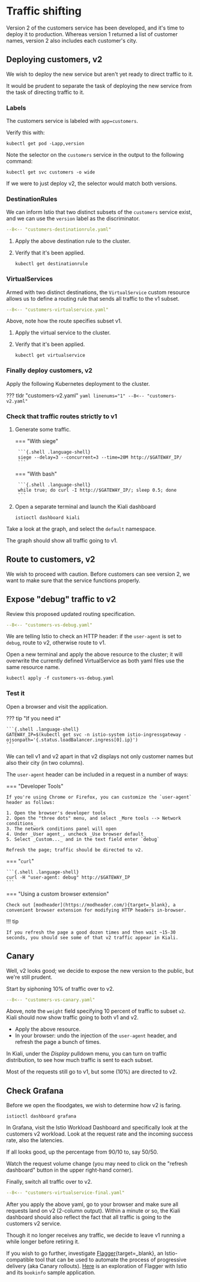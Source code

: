 # Traffic shifting

Version 2 of the customers service has been developed, and it's time to deploy it to production.
Whereas version 1 returned a list of customer names, version 2 also includes each customer's city.

## Deploying customers, v2

We wish to deploy the new service but aren't yet ready to direct traffic to it.

It would be prudent to separate the task of deploying the new service from the task of directing traffic to it.

### Labels

The customers service is labeled with `app=customers`.

Verify this with:

```{.shell .language-shell}
kubectl get pod -Lapp,version
```

Note the selector on the `customers` service in the output to the following command:

```{.shell .language-shell}
kubectl get svc customers -o wide
```

If we were to just deploy v2, the selector would match both versions.

### DestinationRules

We can inform Istio that two distinct subsets of the `customers` service exist, and we can use the `version` label as the discriminator.

```yaml linenums="1" title="customers-destinationrule.yaml"
--8<-- "customers-destinationrule.yaml"
```

1. Apply the above destination rule to the cluster.

1. Verify that it's been applied.

    ```{.shell .language-shell}
    kubectl get destinationrule
    ```

### VirtualServices

Armed with two distinct destinations, the `VirtualService` custom resource allows us to define a routing rule that sends all traffic to the v1 subset.

```yaml linenums="1" title="customers-virtualservice.yaml"
--8<-- "customers-virtualservice.yaml"
```

Above, note how the route specifies subset v1.

1. Apply the virtual service to the cluster.

1. Verify that it's been applied.

    ```{.shell .language-shell}
    kubectl get virtualservice 
    ```

### Finally deploy customers, v2

Apply the following Kubernetes deployment to the cluster.

??? tldr "customers-v2.yaml"
    ```yaml linenums="1"
    --8<-- "customers-v2.yaml"
    ```

### Check that traffic routes strictly to v1

1. Generate some traffic.

    === "With siege"

        ```{.shell .language-shell}
        siege --delay=3 --concurrent=3 --time=20M http://$GATEWAY_IP/
        ```

    === "With bash"

        ```{.shell .language-shell}
        while true; do curl -I http://$GATEWAY_IP/; sleep 0.5; done
        ```

1. Open a separate terminal and launch the Kiali dashboard

    ```{.shell .language-shell}
    istioctl dashboard kiali
    ```

Take a look at the graph, and select the `default` namespace.

The graph should show all traffic going to v1.

## Route to customers, v2

We wish to proceed with caution.  Before customers can see version 2, we want to make sure that the service functions properly.

## Expose "debug" traffic to v2

Review this proposed updated routing specification.

```yaml linenums="1" title="customers-vs-debug.yaml"
--8<-- "customers-vs-debug.yaml"
```

We are telling Istio to check an HTTP header:  if the `user-agent` is set to `debug`, route to v2, otherwise route to v1.

Open a new terminal and apply the above resource to the cluster; it will overwrite the currently defined VirtualService as both yaml files use the same resource name.

```{.shell .language-shell}
kubectl apply -f customers-vs-debug.yaml
```

### Test it

Open a browser and visit the application.

??? tip "If you need it"

    ```{.shell .language-shell}
    GATEWAY_IP=$(kubectl get svc -n istio-system istio-ingressgateway -ojsonpath='{.status.loadBalancer.ingress[0].ip}')
    ```

We can tell v1 and v2 apart in that v2 displays not only customer names but also their city (in two columns).

The `user-agent` header can be included in a request in a number of ways:

=== "Developer Tools"

    If you're using Chrome or Firefox, you can customize the `user-agent` header as follows:

    1. Open the browser's developer tools
    2. Open the "three dots" menu, and select _More tools --> Network conditions_
    3. The network conditions panel will open
    4. Under _User agent_, uncheck _Use browser default_
    5. Select _Custom..._ and in the text field enter `debug`

    Refresh the page; traffic should be directed to v2.

=== "`curl`"

    ```{.shell .language-shell}
    curl -H "user-agent: debug" http://$GATEWAY_IP
    ```

=== "Using a custom browser extension"

    Check out [modheader](https://modheader.com/){target=_blank}, a convenient browser extension for modifying HTTP headers in-browser.


!!! tip

    If you refresh the page a good dozen times and then wait ~15-30 seconds, you should see some of that v2 traffic appear in Kiali.


## Canary

Well, v2 looks good; we decide to expose the new version to the public, but we're still prudent.

Start by siphoning 10% of traffic over to v2.

```yaml linenums="1" title="customers-vs-canary.yaml"
--8<-- "customers-vs-canary.yaml"
```

Above, note the `weight` field specifying 10 percent of traffic to subset `v2`.
Kiali should now show traffic going to both v1 and v2.

- Apply the above resource.
- In your browser:  undo the injection of the `user-agent` header, and refresh the page a bunch of times.

In Kiali, under the _Display_ pulldown menu, you can turn on traffic distribution, to see how much traffic is sent to each subset.

Most of the requests still go to v1, but some (10%) are directed to v2.


## Check Grafana

Before we open the floodgates, we wish to determine how v2 is faring.

```{.shell .language-shell}
istioctl dashboard grafana
```

In Grafana, visit the Istio Workload Dashboard and specifically look at the customers v2 workload.
Look at the request rate and the incoming success rate, also the latencies.

If all looks good, up the percentage from 90/10 to, say 50/50.

Watch the request volume change (you may need to click on the "refresh dashboard" button in the upper right-hand corner).

Finally, switch all traffic over to v2.

```yaml linenums="1" title="customers-virtualservice-final.yaml"
--8<-- "customers-virtualservice-final.yaml"
```

After you apply the above yaml, go to your browser and make sure all requests land on v2 (2-column output).
Within a minute or so, the Kiali dashboard should also reflect the fact that all traffic is going to the customers v2 service.

Though it no longer receives any traffic, we decide to leave v1 running a while longer before retiring it.

If you wish to go further, investigate [Flagger](https://flagger.app/){target=_blank}, an Istio-compatible tool that can be used to automate the process of progressive delivery (aka Canary rollouts).  [Here](https://github.com/eitansuez/istio-flagger) is an exploration of Flagger with Istio and its `bookinfo` sample application.